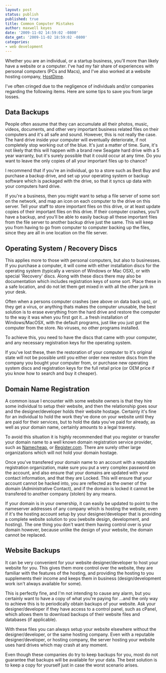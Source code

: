 ```yaml
---
layout: post
status: publish
published: true
title: Common Computer Mistakes
author: maxwell keyes
date: '2009-11-02 14:59:02 -0800'
date_gmt: '2009-11-02 18:59:02 -0800'
categories:
- web development
---
```


Whether you are an individual, or a startup business, you'll more than likely
have a website or a computer. I've had my fair share of experiences with
personal computers (PCs and Macs), and I've also worked at a website hosting
company, [HostDime].

I've often cringed due to the negligence of individuals and/or companies
regarding the following items. Here are some tips to save you from large
losses.
<!--more-->

## Data Backups

People often assume that they can accumulate all their photos, music, videos,
documents, and other very important business related files on their computers
and it's all safe and sound. However, this is not really the case. The hard
drive inside your computer will eventually deteriorate, if not completely stop
working out of the blue. It's just a matter of time. Sure, it's not likely
that this will happen with a brand new Seagate hard drive with a 5 year
warranty, but it's surely possible that it could occur at any time. Do you
want to leave the only copies of all your important files up to chance?

I recommend that if you're an individual, go to a store such as Best Buy and
purchase a backup drive, and set up your operating system or backup software
which is packaged with the drive, so that it syncs up data with your computers
hard drive.

If you're a business, then you might want to setup a file server of some sort
on the network, and map an icon on each computer to the drive on this server.
Tell your staff to store important files on this drive, or at least update
copies of their important files on this drive. If their computer crashes,
you'll have a backup, and you'll be able to easily backup all these important
files from the file server to another backup drive just the same. This will
keep you from having to go from computer to computer backing up the files,
since they are all in one location on the file server.

## Operating System / Recovery Discs

This applies more to those with personal computers, but also to businesses. If
you purchase a computer, it will come with either installation discs for the
operating system (typically a version of Windows or Mac OSX), or with special
'Recovery' discs. Along with these discs there may also be documentation which
includes registration keys of some sort. Place these in a safe location, and
do not let them get mixed in with all the other junk in your desk.

Often when a persons computer crashes (see above on data back ups), or they
get a virus, or anything thats makes the computer unusable, the best solution
is to erase everything from the hard drive and restore the computer to the way
it was when you first got it...a fresh installation of Windows/MacOSX, with
the default programs, just like you just got the computer from the store. No
viruses, no other programs installed.

To achieve this, you need to have the discs that came with your computer, and
any necessary registration keys for the operating system.

If you've lost these, then the restoration of your computer to it's original
state will not be possible until you either order new restore discs from the
company you bought your computer from, or purchase new operating system discs
and registration keys for the full retail price (or OEM price if you know how
to search and buy it cheaper).

## Domain Name Registration

A common issue I encounter with some website owners is that they hire some
individual to setup their website, and then the relationship goes sour and the
designer/developer holds their website hostage. Certainly it's fine for an
individual to hold the work they've done on your website until they are paid
for their services, but to hold the data you've paid for already, as well as
your domain name, certainly amounts to a legal travesty.

To avoid this situation it is highly recommended that you register or transfer
your domain name to a well known domain registration service provider, such as
[Namecheap], or [Register.com]. There are surely other large organizations
which will not hold your domain hostage.

Once you've transfered your domain name to an account with a reputable
registration organization, make sure you put a very complex password on the
account, and also ensure that your domains are updated with your contact
information, and that they are Locked. This will ensure that your account
cannot be hacked into, you are reflected as the owner of the domain
(Administrative Contact), and if the domain is locked it cannot be transfered
to another company (stolen) by any means.

If your domain is in your ownership, it can easily be updated to point to the
nameserver addresses of any company which is hosting the website, even if it's
the hosting account setup by your designer/developer that is providing a
complete website solution to you (website design, development, and hosting).
The one thing you don't want them having control over is your domain however,
because unlike the design of your website, the domain cannot be replaced.

## Website Backups

It can be very convenient for your website designer/developer to host your
website for you. This gives them more control over the website, they are
familiar with the features of the hosting, and providing the hosting to you
supplements their income and keeps them in business (design/development work
isn't always available for some).

This is perfectly fine, and I'm not intending to cause any alarm, but you
certainly want to have a copy of what you're paying for ...and the only way to
achieve this is to periodically obtain backups of your website. Ask your
designer/developer if they have access to a control panel, such as cPanel,
which allows them to download backups of their website files and databases
(if applicable).

With these files you can always setup your website elsewhere without the
designer/developer, or the same hosting company. Even with a reputable
designer/developer, or hosting company, the server hosting your website uses
hard drives which may crash at any moment.

Even though these companies do try to keep backups for you, most do not
guarantee that backups will be available for your data. The best solution is
to keep a copy for yourself just in case the worst scenario arises.

[HostDime]: http://www.hostdime.com/
[Namecheap]: http://www.namecheap.com/
[Register.com]: http://www.register.com/
